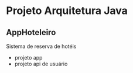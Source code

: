 # Projeto Arquitetura Java
## AppHoteleiro
Sistema de reserva de hotéis
- projeto app
- projeto api de usuário
